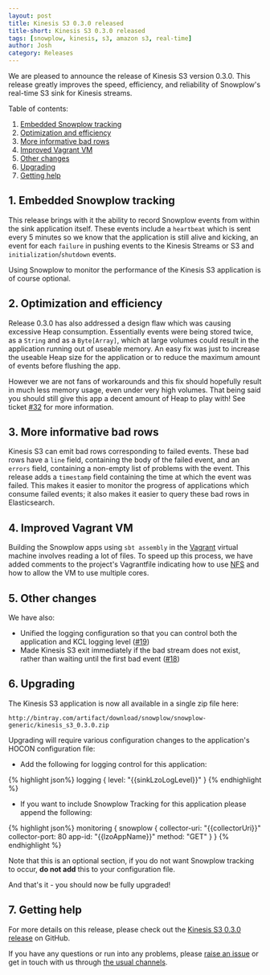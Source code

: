 ```yaml
---
layout: post
title: Kinesis S3 0.3.0 released
title-short: Kinesis S3 0.3.0 released
tags: [snowplow, kinesis, s3, amazon s3, real-time]
author: Josh
category: Releases
---
```


We are pleased to announce the release of Kinesis S3 version 0.3.0. This release greatly improves the speed, efficiency, and reliability of Snowplow's real-time S3 sink for Kinesis streams.

Table of contents:

1. [Embedded Snowplow tracking](/blog/2015/07/08/snowplow-kinesis-s3-0.3.0-released#snowplow-tracking)
2. [Optimization and efficiency](/blog/2015/07/08/snowplow-kinesis-s3-0.3.0-released#optimization)
3. [More informative bad rows](/blog/2015/07/08/snowplow-kinesis-s3-0.3.0-released#timestamps)
4. [Improved Vagrant VM](/blog/2015/07/08/snowplow-kinesis-s3-0.3.0-released#vm)
5. [Other changes](/blog/2015/07/08/snowplow-kinesis-s3-0.3.0-released#other-changes)
6. [Upgrading](/blog/2015/07/08/snowplow-kinesis-s3-0.3.0-released#upgrading)
7. [Getting help](/blog/2015/07/08/snowplow-kinesis-s3-0.3.0-released#help)

<!--more-->

<h2 id="snowplow-tracking">1. Embedded Snowplow tracking</h2>

This release brings with it the ability to record Snowplow events from within the sink application itself. These events include a `heartbeat` which is sent every 5 minutes so we know that the application is still alive and kicking, an event for each `failure` in pushing events to the Kinesis Streams or S3 and `initialization`/`shutdown` events.

Using Snowplow to monitor the performance of the Kinesis S3 application is of course optional.

<h2 id="optimization">2. Optimization and efficiency</h2>

Release 0.3.0 has also addressed a design flaw which was causing excessive Heap consumption. Essentially events were being stored twice, as a `String` and as a `Byte[Array]`, which at large volumes could result in the application running out of useable memory. An easy fix was just to increase the useable Heap size for the application or to reduce the maximum amount of events before flushing the app.

However we are not fans of workarounds and this fix should hopefully result in much less memory usage, even under very high volumes. That being said you should still give this app a decent amount of Heap to play with! See ticket [#32][32] for more information.

<h2 id="timestamps">3. More informative bad rows</h2>

Kinesis S3 can emit bad rows corresponding to failed events. These bad rows have a `line` field, containing the body of the failed event, and an `errors` field, containing a non-empty list of problems with the event. This release adds a `timestamp` field containing the time at which the event was failed. This makes it easier to monitor the progress of applications which consume failed events; it also makes it easier to query these bad rows in Elasticsearch.

<h2 id="vm">4. Improved Vagrant VM</h2>

Building the Snowplow apps using `sbt assembly` in the [Vagrant][vagrant] virtual machine involves reading a lot of files. To speed up this process, we have added comments to the project's Vagrantfile indicating how to use [NFS][nfs] and how to allow the VM to use multiple cores.

<h2 id="other">5. Other changes</h2>

We have also:

* Unified the logging configuration so that you can control both the application and KCL logging level ([#19][19])
* Made Kinesis S3 exit immediately if the bad stream does not exist, rather than waiting until the first bad event ([#18][18])

<h2 id="upgrading">6. Upgrading</h2>

The Kinesis S3 application is now all available in a single zip file here:

    http://bintray.com/artifact/download/snowplow/snowplow-generic/kinesis_s3_0.3.0.zip

Upgrading will require various configuration changes to the application's HOCON configuration file:

* Add the following for logging control for this application:

{% highlight json%}
logging {
   level: "{{sinkLzoLogLevel}}"
}
{% endhighlight %}

* If you want to include Snowplow Tracking for this application please append the following:

{% highlight json%}
monitoring {
    snowplow {
        collector-uri: "{{collectorUri}}"
        collector-port: 80
        app-id: "{{lzoAppName}}"
        method: "GET"
    }
}
{% endhighlight %}

Note that this is an optional section, if you do not want Snowplow tracking to occur, **do not add** this to your configuration file.

And that's it - you should now be fully upgraded!

<h2 id="help">7. Getting help</h2>

For more details on this release, please check out the [Kinesis S3 0.3.0 release][0.3.0-release] on GitHub.

If you have any questions or run into any problems, please [raise an issue][issues] or get in touch with us through [the usual channels][talk-to-us].

[vagrant]: https://www.vagrantup.com/
[nfs]: https://en.wikipedia.org/wiki/Network_File_System
[issues]: https://github.com/snowplow/kinesis-s3/issues
[talk-to-us]: https://github.com/snowplow/kinesis-s3/wiki/Talk-to-us
[0.3.0-release]: https://github.com/snowplow/kinesis-s3/releases/tag/0.3.0

[18]: https://github.com/snowplow/kinesis-s3/issues/18
[19]: https://github.com/snowplow/kinesis-s3/issues/19
[32]: https://github.com/snowplow/kinesis-s3/issues/32
